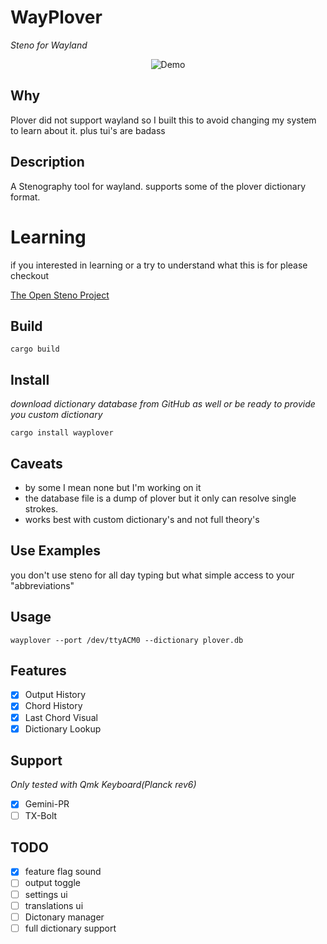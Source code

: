# WayPlover

*Steno for Wayland*

<div align="center">
  
  ![Demo](https://via.placeholder.com/400x150)
  
</div>


##  Why

Plover did not support wayland so I built this to avoid changing my system to learn about it. plus tui's are badass 

## Description

A Stenography tool for wayland. supports some of the plover dictionary format. 

# Learning

if you interested in learning or a try to understand what this is for please checkout

[The Open Steno Project]([https://www.openstenoproject.org/plover](https://www.openstenoproject.org/plover/))

## Build

`cargo build`

## Install
*download dictionary database from GitHub as well or be ready to provide you custom dictionary*

`cargo install wayplover`

## Caveats 
- by some I mean none but I'm working on it
- the database file is a dump of plover but it only can resolve single strokes. 
- works best with custom dictionary's and not full theory's

## Use Examples 
you don't use steno for all day typing but what simple access to your "abbreviations"  

## Usage
`wayplover --port /dev/ttyACM0 --dictionary plover.db`
## Features
- [x] Output History
- [x] Chord History
- [x] Last Chord Visual
- [x] Dictionary Lookup

## Support
*Only tested with Qmk Keyboard(Planck rev6)*
- [x] Gemini-PR
- [ ] TX-Bolt

## TODO
- [x] feature flag sound
- [ ] output toggle
- [ ] settings ui
- [ ] translations ui
- [ ] Dictonary manager 
- [ ] full dictionary support
